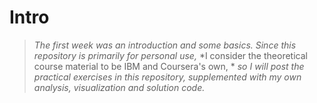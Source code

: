 # Intro

>*The first week was an introduction and some basics. Since this repository is primarily for personal use,* 
>*I consider the theoretical course material to be IBM and Coursera's own, *
>*so I will post the practical exercises in this repository, supplemented with my own analysis, visualization and solution code.*  

